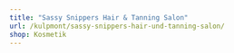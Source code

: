 ```yaml
---
title: "Sassy Snippers Hair & Tanning Salon"
url: /kulpmont/sassy-snippers-hair-und-tanning-salon/
shop: Kosmetik
---
```

